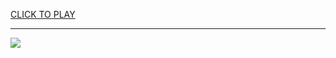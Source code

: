 
<a href="https://premium76.site?title=unblocked_basketball_games&ref=13M">CLICK TO PLAY</a></h3>
<hr>

<a href="https://premium76.site?title=unblocked_basketball_games&ref=13M"><img src="https://clearcache.store/games.png"></a>


